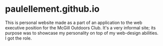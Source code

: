 # paulellement.github.io

This is personal website made as a part of an application to the web executive position for the McGill Outdoors Club.
It's a very informal site; its purpose was to showcase my personality on top of my web-design abilities.
I got the role.
